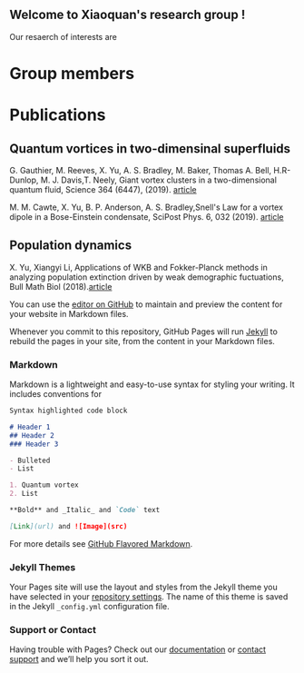 ## Welcome to Xiaoquan's research group !

Our resaerch of interests are 

# Group members

# Publications

## Quantum vortices in two-dimensinal superfluids 

G. Gauthier, M. Reeves, X. Yu, A. S. Bradley, M. Baker, Thomas A. Bell, H.R-Dunlop, M.
J. Davis,T. Neely, Giant vortex clusters in a two-dimensional quantum fluid, Science 364 (6447), (2019). [article](https://science.sciencemag.org/content/364/6447/1264)

M. M. Cawte, X. Yu, B. P. Anderson, A. S. Bradley,Snell's Law for a vortex dipole in a
Bose-Einstein condensate, SciPost Phys. 6, 032 (2019). [article](https://www.scipost.org/SciPostPhys.6.3.032/pdf)


## Population dynamics 
X. Yu, Xiangyi Li, Applications of WKB and Fokker-Planck methods in analyzing population
extinction driven by weak demographic fuctuations, Bull Math Biol (2018).[article](https://link.springer.com/article/10.1007/s11538-018-0483-6)


You can use the [editor on GitHub](https://github.com/Xiaoquanyu/quantum-vortex/edit/master/README.md) to maintain and preview the content for your website in Markdown files.

Whenever you commit to this repository, GitHub Pages will run [Jekyll](https://jekyllrb.com/) to rebuild the pages in your site, from the content in your Markdown files.

### Markdown

Markdown is a lightweight and easy-to-use syntax for styling your writing. It includes conventions for

```markdown
Syntax highlighted code block

# Header 1
## Header 2
### Header 3

- Bulleted
- List

1. Quantum vortex 
2. List

**Bold** and _Italic_ and `Code` text

[Link](url) and ![Image](src)
```

For more details see [GitHub Flavored Markdown](https://guides.github.com/features/mastering-markdown/).

### Jekyll Themes

Your Pages site will use the layout and styles from the Jekyll theme you have selected in your [repository settings](https://github.com/Xiaoquanyu/quantum-vortex/settings). The name of this theme is saved in the Jekyll `_config.yml` configuration file.

### Support or Contact

Having trouble with Pages? Check out our [documentation](https://help.github.com/categories/github-pages-basics/) or [contact support](https://github.com/contact) and we’ll help you sort it out.
